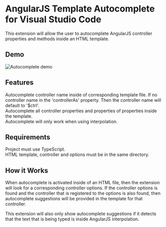 # AngularJS Template Autocomplete for Visual Studio Code

This extension will allow the user to autocomplete AngularJS controller properties and methods inside an HTML template.

## Demo

![Autocomplete demo](demo.gif)

## Features

Autocomplete controller name inside of corresponding template file. If no controller name in the 'controllerAs' property. Then the controller name will default to '$ctrl'.<br/>
Autocomplete all controller properties and properties of properties inside the template.<br/>
Autocomplete will only work when using interpolation.

## Requirements

Project must use TypeScript.<br/>
HTML template, controller and options must be in the same directory.

## How it Works

When autocomplete is activated inside of an HTML file, then the extension will look for a corresponding controller options. If the controller options is found and the controller that is registered to the options is also found, then autocomplete suggestions will be provided in the template for that controller.

This extension will also only show autocomplete suggestions if it detects that the text that is being typed is inside AngularJS interpolation.
